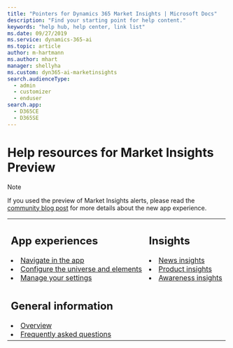 ```yaml
---
title: "Pointers for Dynamics 365 Market Insights | Microsoft Docs"
description: "Find your starting point for help content."
keywords: "help hub, help center, link list"
ms.date: 09/27/2019
ms.service: dynamics-365-ai
ms.topic: article
author: m-hartmann
ms.author: mhart
manager: shellyha
ms.custom: dyn365-ai-marketinsights
search.audienceType: 
  - admin
  - customizer
  - enduser
search.app: 
  - D365CE
  - D365SE
---
```


# Help resources for Market Insights Preview

> [!NOTE]
> If you used the preview of Market Insights alerts, please read the [community blog post](https://community.dynamics.com/365/aimarketinsights/b/marketinsightsteamblog/posts/introducing-a-new-app-experience-for-dynamics-365-market-insights ) for more details about the new app experience.

<table>
<tr>
<td>

<h2> App experiences</h2>

<li><a href="navigation.md" data-raw-source="[Navigate in the app](navigation.md)">Navigate in the app</a></li>
<li><a href="universe.md" data-raw-source="[Configure the universe and elements](universe.md)">Configure the universe and elements</a></li>
<li><a href="settings.md" data-raw-source="[Manage your settings](settings.md)">Manage your settings</a></li>
</td>

<td>

<h2> Insights </h2>

<li><a href="news-events-insights.md" data-raw-source="[News insights](news-events-insights.md)">News insights</a></li>
<li><a href="product-insights.md" data-raw-source="[Product insights](product-insights.md)">Product insights</a></li>
<li><a href="awareness-insights.md" data-raw-source="[Awareness insights](awareness-insights.md)">Awareness insights</a></li>
</td>
</tr>

<tr>
<td>

<h2> General information </h2>

<li><a href="market-insights-overview.md" data-raw-source="[Market Insights overview](market-insights-overview.md)">Overview</a></li>
<li><a href="faq.md" data-raw-source="[Frequently asked questions](faq.md)">Frequently asked questions</a></li>
</td>

<td>


</td>
</tr>
</table>
